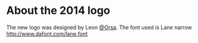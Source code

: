 # About the 2014 logo

The new logo was designed by Leon [@Orsa](http://www.orsa.si). The font used is Lane narrow http://www.dafont.com/lane.font
